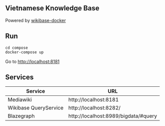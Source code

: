 ## Vietnamese Knowledge Base

Powered by [wikibase-docker](https://github.com/wmde/wikibase-docker)

## Run

```
cd compose
docker-compose up
```

Go to [http://localhost:8181](http://localhost:8181)

## Services

| Service               | URL                                  |
|-----------------------|--------------------------------------|
| Mediawiki             | http://localhost:8181                |
| Wikibase QueryService | http://localhost:8282/               |
| Blazegraph            | http://localhost:8989/bigdata/#query |